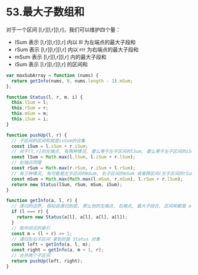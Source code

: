 # 53.最大子数组和

对于一个区间 [l,r][l,r][l,r]，我们可以维护四个量：

- lSum 表示 [l,r][l,r][l,r] 内以 lll 为左端点的最大子段和
- rSum 表示 [l,r][l,r][l,r] 内以 rrr 为右端点的最大子段和
- mSum 表示 [l,r][l,r][l,r] 内的最大子段和
- iSum 表示 [l,r][l,r][l,r] 的区间和

```js
var maxSubArray = function (nums) {
  return getInfo(nums, 0, nums.length - 1).mSum;
};

function Status(l, r, m, i) {
  this.lSum = l;
  this.rSum = r;
  this.mSum = m;
  this.iSum = i;
}

function pushUp(l, r) {
  // 子区间的区间和就是isSum的合集
  const iSum = l.iSum + r.iSum;
  // 对于[l,r]的左端点, 有两种情况, 要么等于左子区间的lSum, 要么等于左子区间的iSum + 右子区间的lSum 二者取大
  const lSum = Math.max(l.lSum, l.iSum + r.lSum);
  // 右端点同理
  const rSum = Math.max(r.rSum, r.iSum + l.rSum);
  // 有三种情况, 有可能是左子区间的mSum, 右子区间的mSum 或者跨区间(左子区间的rSum + 右子区间的lSum)
  const mSum = Math.max(Math.max(l.mSum, r.mSum), l.rSum + r.lSum);
  return new Status(lSum, rSum, mSum, iSum);
}

function getInfo(a, l, r) {
  // 递归的边界, 假如说递归到底, 那么他的左端点, 右端点, 最大子段合, 区间和都是 a[l]
  if (l === r) {
    return new Status(a[l], a[l], a[l], a[l]);
  }
  // 取中间点的索引
  const m = (l + r) >> 1;
  // 递归左右子区间 拿到的是 Status 对象
  const left = getInfo(a, l, m);
  const right = getInfo(a, m + 1, r);
  // 合并两个子区间
  return pushUp(left, right);
}
```
